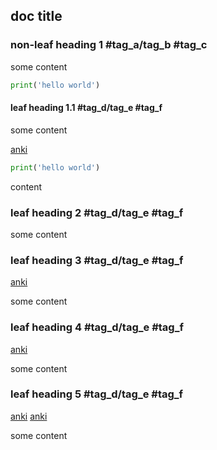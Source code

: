 ## doc title

### non-leaf heading 1 #tag_a/tag_b #tag_c

some content

```python
print('hello world')
```

#### leaf heading 1.1 #tag_d/tag_e #tag_f

some content

[anki](mdankibridge://notes/?id=1742583930452&mod=1742583944)

```python
print('hello world')
```

content

### leaf heading 2 #tag_d/tag_e #tag_f

some content

### leaf heading 3 #tag_d/tag_e #tag_f

[anki](mdankibridge://notes/?id=1742583930452&mod=)

some content

### leaf heading 4 #tag_d/tag_e #tag_f

[anki](mdankibridge://notes/?id=&mod=)

some content

### leaf heading 5 #tag_d/tag_e #tag_f

[anki](mdankibridge://notes/?id=1742583930452&mod=1742583944)
[anki](mdankibridge://notes/?id=1742583930452&mod=1742583944)

some content

